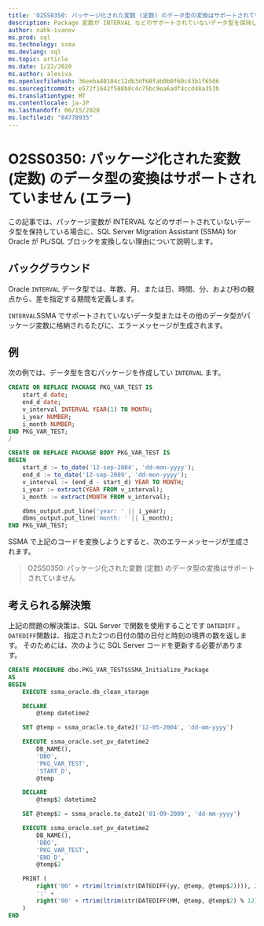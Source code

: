 ```yaml
---
title: 'O2SS0350: パッケージ化された変数 (定数) のデータ型の変換はサポートされていません (エラー)'
description: Package 変数が INTERVAL などのサポートされていないデータ型を保持している場合に、SQL Server Migration Assistant (SSMA) for Oracle が PL/SQL ブロックを変換しない理由について説明します。
author: nahk-ivanov
ms.prod: sql
ms.technology: ssma
ms.devlang: sql
ms.topic: article
ms.date: 1/22/2020
ms.author: alexiva
ms.openlocfilehash: 36eeba40104c12db3df60fab0b0f60c43b1f6506
ms.sourcegitcommit: e572f1642f588b8c4c75bc9ea6adf4ccd48a353b
ms.translationtype: MT
ms.contentlocale: ja-JP
ms.lasthandoff: 06/15/2020
ms.locfileid: "84778935"
---
```

# <a name="o2ss0350-conversion-of-packaged-variable-constant-data-type-is-not-supported-error"></a>O2SS0350: パッケージ化された変数 (定数) のデータ型の変換はサポートされていません (エラー)

この記事では、パッケージ変数が INTERVAL などのサポートされていないデータ型を保持している場合に、SQL Server Migration Assistant (SSMA) for Oracle が PL/SQL ブロックを変換しない理由について説明します。

## <a name="background"></a>バックグラウンド

Oracle `INTERVAL` データ型では、年数、月、または日、時間、分、および秒の観点から、差を指定する期間を定義します。

`INTERVAL`SSMA でサポートされていないデータ型またはその他のデータ型がパッケージ変数に格納されるたびに、エラーメッセージが生成されます。

## <a name="example"></a>例

次の例では、データ型を含むパッケージを作成してい `INTERVAL` ます。

```sql
CREATE OR REPLACE PACKAGE PKG_VAR_TEST IS
    start_d date;
    end_d date;
    v_interval INTERVAL YEAR(1) TO MONTH;
    i_year NUMBER;
    i_month NUMBER;
END PKG_VAR_TEST;
/

CREATE OR REPLACE PACKAGE BODY PKG_VAR_TEST IS
BEGIN
    start_d := to_date('12-sep-2004', 'dd-mon-yyyy');
    end_d := to_date('12-sep-2009', 'dd-mon-yyyy');
    v_interval := (end_d - start_d) YEAR TO MONTH;
    i_year := extract(YEAR FROM v_interval);
    i_month := extract(MONTH FROM v_interval);

    dbms_output.put_line('year: ' || i_year);
    dbms_output.put_line('month: ' || i_month);
END PKG_VAR_TEST;
```

SSMA で上記のコードを変換しようとすると、次のエラーメッセージが生成されます。

> O2SS0350: パッケージ化された変数 (定数) のデータ型の変換はサポートされていません

## <a name="possible-remedies"></a>考えられる解決策

上記の問題の解決策は、SQL Server で関数を使用することです `DATEDIFF` 。 `DATEDIFF`関数は、指定された2つの日付の間の日付と時刻の境界の数を返します。 そのためには、次のように SQL Server コードを更新する必要があります。

```sql
CREATE PROCEDURE dbo.PKG_VAR_TEST$SSMA_Initialize_Package
AS
BEGIN
    EXECUTE ssma_oracle.db_clean_storage

    DECLARE
        @temp datetime2

    SET @temp = ssma_oracle.to_date2('12-05-2004', 'dd-mm-yyyy')

    EXECUTE ssma_oracle.set_pv_datetime2
        DB_NAME(),
        'DBO',
        'PKG_VAR_TEST',
        'START_D',
        @temp

    DECLARE
        @temp$2 datetime2

    SET @temp$2 = ssma_oracle.to_date2('01-09-2009', 'dd-mm-yyyy')

    EXECUTE ssma_oracle.set_pv_datetime2
        DB_NAME(),
        'DBO',
        'PKG_VAR_TEST',
        'END_D',
        @temp$2

    PRINT (
        right('00' + rtrim(ltrim(str(DATEDIFF(yy, @temp, @temp$2)))), 2) +
        ':' +
        right('00' + rtrim(ltrim(str(DATEDIFF(MM, @temp, @temp$2) % 12))), 2)
    )
END
```
